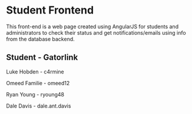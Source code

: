 Student Frontend
================

This front-end is a web page created using AngularJS for students and administrators to check their status and get notifications/emails using info from the database backend. 

Student        - Gatorlink   
----------------------------

Luke Hobden     - c4rmine  

Omeed Familie   - omeed12  

Ryan Young      - ryoung48

Dale Davis      - dale.ant.davis
